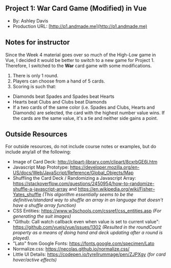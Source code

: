 ## Project 1: War Card Game (Modified) in Vue

- By: Ashley Davis
- Production URL: [http://p1.andmade.me](http://p1.andmade.me)

## Notes for instructor

Since the Week 4 material goes over so much of the High-Low game in Vue, I decided it would be better to switch to a new game for Project 1. Therefore, I switched to the **War** card game with some modifications.

1. There is only 1 round.
2. Players can choose from a hand of 5 cards.
3. Scoring is such that:

- Diamonds beat Spades and Spades beat Hearts
- Hearts beat Clubs and Clubs beat Diamonds
- If a two cards of the same color (i.e. Spades and Clubs, Hearts and Diamonds) are selected, the card with the highest number value wins. If the cards are the same value, it's a tie and neither side gains a point.

## Outside Resources

For outside resources, do not include course notes or examples, but do include any/all of the following:

- Image of Card Deck: http://clipart-library.com/clipart/8cxrbGE6i.htm
- Javascript Map Prototype: https://developer.mozilla.org/en-US/docs/Web/JavaScript/Reference/Global_Objects/Map
- Shuffling the Card Deck / Randomizing a Javascript Array: https://stackoverflow.com/questions/2450954/how-to-randomize-shuffle-a-javascript-array and https://en.wikipedia.org/wiki/Fisher–Yates_shuffle _(This algorithm essentially seems to be the definitive/standard way to shuffle an array in an language that doesn't have a shuffle array function)_
- CSS Entities: https://www.w3schools.com/cssref/css_entities.asp _(For generating the suit images)_
- "Github: Call watch callback even when value is set to current value": https://github.com/vuejs/vue/issues/1302 _(Resulted in the roundCount property as a means of doing hand and deck updating after a round is played)._
- "Lato" from Google Fonts: https://fonts.google.com/specimen/Lato
- Normalize.css: https://necolas.github.io/normalize.css/
- Little UI Details: https://codepen.io/tyrellrummage/pen/ZJPXgy _(for card hover/active effects)_
